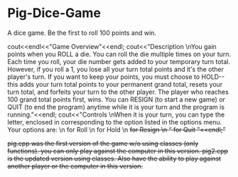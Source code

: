 # Pig-Dice-Game
A dice game. Be the first to roll 100 points and win.

cout<<endl<<"Game Overview"<<endl;
  cout<<"Description
  \nYou gain points when you ROLL a die. You can roll the die multiple times on your turn. Each time you roll, your die number gets added to your temporary turn total. However, if you roll a 1, you lose all your turn total points and it's the other player's turn. 
  If you want to keep your points, you must choose to HOLD-- this adds your turn total points to your permanent grand total, resets your turn total, and forfeits your turn to the other player. The player who reaches 100 grand total points first, wins. 
  You can RESIGN (to start a new game) or QUIT (to end the program) anytime while it is your turn and the program is running."<<endl;
  cout<<"Controls
  \nWhen it is your turn, you can type the letter, enclosed in <brackets> corresponding to the option listed in the options menu. Your options are:
  \n  <R> for Roll
  \n  <H> for Hold
  \n  <S> for Resign
  \n  <Q> for Quit "<<endl;
  
 pig.cpp was the first version of the game w/o using classes (only functions). you can only play against the computer in this version.
 pig2.cpp is the updated version using classes. Also have the ability to play against another player or the computer in this version.

